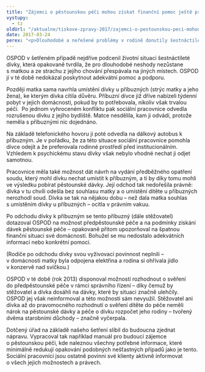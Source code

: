 ```yaml
---
title: "Zájemci o pěstounskou péči mohou získat finanční pomoc ještě před svěřením dítěte do péče"
vystupy:
  - tz
oldUrl: "/aktualne/tiskove-zpravy-2017/zajemci-o-pestounskou-peci-mohou-ziskat-financni-pomoc-jeste-pred-sverenim-ditete-do"
date: 2017-03-24
perex: "<p>Dlouhodobé a neřešené problémy v rodině donutily šestnáctiletou dívku odejít z domova. Ujali se jí vzdálení příbuzní, kteří oba pobírali starobní důchod. Starost o nezaopatřenou dívku je však finančně vyčerpala, protože prvních pět měsíců neměli nárok na pěstounské dávky. Stačilo však, aby příslušný Orgán sociálně-právní ochrany dětí (OSPOD) byl aktivnější a budoucí pěstouni se do složité finanční situace vůbec nemuseli dostat. </p>"
---
```


<!-- imported from the old website -->

<p>OSPOD v šetřeném případě nejdříve podcenil životní situaci šestnáctileté dívky, která opakovaně tvrdila, že pro dlouhodobé neshody nezůstane s matkou a ze strachu z jejího chování přespávala na jiných místech. OSPOD jí v té době nedokázal poskytnout adekvátní pomoc a podporu. </p> <p>Později matka sama navrhla umístění dívky u příbuzných (strýc matky a jeho žena), ke kterým dívka cítila důvěru. Příbuzní dívce již dříve nabízeli týdenní pobyt v jejich domácnosti, pokud by to potřebovala, nikoliv však trvalou péči.  Po jednom vyhroceném konfliktu pak sociální pracovnice odvedla rozrušenou dívku z jejího bydliště. Matce nesdělila, kam ji odvádí, protože neměla s příbuznými nic dojednáno. </p> <p>Na základě telefonického hovoru ji poté odvedla na dálkový autobus k  příbuzným. Je v pořádku, že za této situace sociální pracovnice pomohla dívce odejít a že preferovala rodinné prostředí před institucionálním. Vzhledem k psychickému stavu dívky však nebylo vhodné nechat ji odjet samotnou. </p> <p>Pracovnice měla také možnost dát návrh na vydání předběžného opatření soudu, který mohl dívku nechat umístit k příbuzným, a ti by díky tomu mohli ve výsledku pobírat pěstounské dávky. Její odchod tak nedořešila právně: dívka v tu chvíli odešla bez souhlasu matky a o umístění dítěte u příbuzných nerozhodl soud. Dívka se tak na nějakou dobu – než dala matka souhlas s umístěním dívky u příbuzných – ocitla v právním vakuu. </p> <p>Po odchodu dívky k příbuzným se tento příbuzný (dále stěžovatel) dotazoval OSPOD na možnost předpěstounské péče a na podmínky získání dávek pěstounské péče – opakovaně přitom upozorňoval na špatnou finanční situaci své domácnosti. Bohužel se mu nedostalo adekvátních informací nebo konkrétní pomoci. </p> <p>(Rodiče po odchodu dívky svou vyživovací povinnost neplnili – v domácnosti matky byla odpojena elektřina a rodina si ohřívala jídlo v konzervě nad svíčkou.)</p> <p>OSPOD v té době (rok 2013) disponoval možností rozhodnout o svěření do předpěstounské péče v rámci správního řízení – díky čemuž by stěžovatel a dívka dosáhli na dávky, které by situaci značně ulehčily. OSPOD jej však neinformoval a této možnosti sám nevyužil. Stěžovatel ani dívka až do pravomocného rozhodnutí o svěření dítěte do péče neměli nárok na pěstounské dávky a péče o dívku rozpočet jeho rodiny – tvořený dvěma starobními důchody – značně vyčerpala. </p> Dotčený úřad na základě našeho šetření slíbil do budoucna zjednat nápravu. Vypracoval tak například manuál pro budoucí zájemce o pěstounskou péči, kde naleznou všechny potřebné informace, které minimálně redukují opakování podobných nešťastných případů jako je tento. Sociální pracovníci jsou ostatně povinni své klienty aktivně informovat o všech jejich možnostech a právech.
